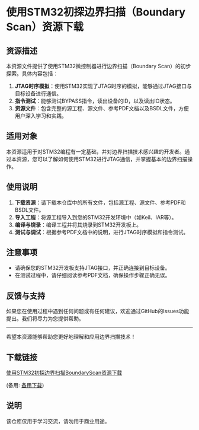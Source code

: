 # 使用STM32初探边界扫描（Boundary Scan）资源下载

## 资源描述

本资源文件提供了使用STM32微控制器进行边界扫描（Boundary Scan）的初步探索。具体内容包括：

1. **JTAG时序模拟**：使用STM32实现了JTAG时序的模拟，能够通过JTAG接口与目标设备进行通信。
2. **指令测试**：能够测试BYPASS指令，读出设备的ID，以及读出IO状态。
3. **资源文件**：包含完整的源工程、源文件、参考PDF文档以及BSDL文件，方便用户深入学习和实践。

## 适用对象

本资源适用于对STM32编程有一定基础，并对边界扫描技术感兴趣的开发者。通过本资源，您可以了解如何使用STM32进行JTAG通信，并掌握基本的边界扫描操作。

## 使用说明

1. **下载资源**：请下载本仓库中的所有文件，包括源工程、源文件、参考PDF和BSDL文件。
2. **导入工程**：将源工程导入到您的STM32开发环境中（如Keil、IAR等）。
3. **编译与烧录**：编译工程并将其烧录到STM32开发板上。
4. **测试与调试**：根据参考PDF文档中的说明，进行JTAG时序模拟和指令测试。

## 注意事项

- 请确保您的STM32开发板支持JTAG接口，并正确连接到目标设备。
- 在测试过程中，请仔细阅读参考PDF文档，确保操作步骤正确无误。

## 反馈与支持

如果您在使用过程中遇到任何问题或有任何建议，欢迎通过GitHub的Issues功能提出。我们将尽力为您提供帮助。

---

希望本资源能够帮助您更好地理解和应用边界扫描技术！

## 下载链接
[使用STM32初探边界扫描BoundaryScan资源下载](https://pan.quark.cn/s/3eeb49f76a32) 

(备用: [备用下载](https://pan.baidu.com/s/10eJOS7s9_nrehoOzn0ZrVw?pwd=1234))

## 说明

该仓库仅用于学习交流，请勿用于商业用途。
